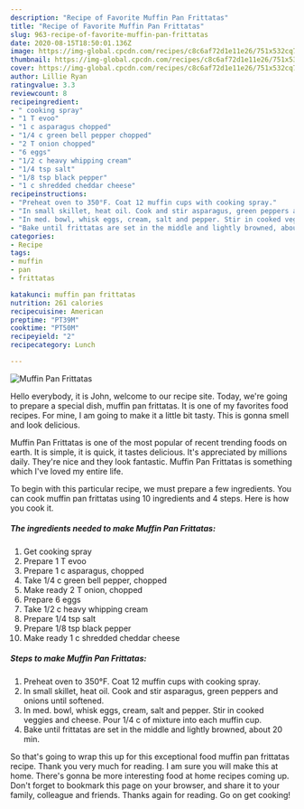 ```yaml
---
description: "Recipe of Favorite Muffin Pan Frittatas"
title: "Recipe of Favorite Muffin Pan Frittatas"
slug: 963-recipe-of-favorite-muffin-pan-frittatas
date: 2020-08-15T18:50:01.136Z
image: https://img-global.cpcdn.com/recipes/c8c6af72d1e11e26/751x532cq70/muffin-pan-frittatas-recipe-main-photo.jpg
thumbnail: https://img-global.cpcdn.com/recipes/c8c6af72d1e11e26/751x532cq70/muffin-pan-frittatas-recipe-main-photo.jpg
cover: https://img-global.cpcdn.com/recipes/c8c6af72d1e11e26/751x532cq70/muffin-pan-frittatas-recipe-main-photo.jpg
author: Lillie Ryan
ratingvalue: 3.3
reviewcount: 8
recipeingredient:
- " cooking spray"
- "1 T evoo"
- "1 c asparagus chopped"
- "1/4 c green bell pepper chopped"
- "2 T onion chopped"
- "6 eggs"
- "1/2 c heavy whipping cream"
- "1/4 tsp salt"
- "1/8 tsp black pepper"
- "1 c shredded cheddar cheese"
recipeinstructions:
- "Preheat oven to 350°F. Coat 12 muffin cups with cooking spray."
- "In small skillet, heat oil. Cook and stir asparagus, green peppers and onions until softened."
- "In med. bowl, whisk eggs, cream, salt and pepper. Stir in cooked veggies and cheese. Pour 1/4 c of mixture into each muffin cup."
- "Bake until frittatas are set in the middle and lightly browned, about 20 min."
categories:
- Recipe
tags:
- muffin
- pan
- frittatas

katakunci: muffin pan frittatas 
nutrition: 261 calories
recipecuisine: American
preptime: "PT39M"
cooktime: "PT50M"
recipeyield: "2"
recipecategory: Lunch

---
```



![Muffin Pan Frittatas](https://img-global.cpcdn.com/recipes/c8c6af72d1e11e26/751x532cq70/muffin-pan-frittatas-recipe-main-photo.jpg)

Hello everybody, it is John, welcome to our recipe site. Today, we're going to prepare a special dish, muffin pan frittatas. It is one of my favorites food recipes. For mine, I am going to make it a little bit tasty. This is gonna smell and look delicious.



Muffin Pan Frittatas is one of the most popular of recent trending foods on earth. It is simple, it is quick, it tastes delicious. It's appreciated by millions daily. They're nice and they look fantastic. Muffin Pan Frittatas is something which I've loved my entire life.


To begin with this particular recipe, we must prepare a few ingredients. You can cook muffin pan frittatas using 10 ingredients and 4 steps. Here is how you cook it.

<!--inarticleads1-->

##### The ingredients needed to make Muffin Pan Frittatas:

1. Get  cooking spray
1. Prepare 1 T evoo
1. Prepare 1 c asparagus, chopped
1. Take 1/4 c green bell pepper, chopped
1. Make ready 2 T onion, chopped
1. Prepare 6 eggs
1. Take 1/2 c heavy whipping cream
1. Prepare 1/4 tsp salt
1. Prepare 1/8 tsp black pepper
1. Make ready 1 c shredded cheddar cheese




<!--inarticleads2-->

##### Steps to make Muffin Pan Frittatas:

1. Preheat oven to 350°F. Coat 12 muffin cups with cooking spray.
1. In small skillet, heat oil. Cook and stir asparagus, green peppers and onions until softened.
1. In med. bowl, whisk eggs, cream, salt and pepper. Stir in cooked veggies and cheese. Pour 1/4 c of mixture into each muffin cup.
1. Bake until frittatas are set in the middle and lightly browned, about 20 min.




So that's going to wrap this up for this exceptional food muffin pan frittatas recipe. Thank you very much for reading. I am sure you will make this at home. There's gonna be more interesting food at home recipes coming up. Don't forget to bookmark this page on your browser, and share it to your family, colleague and friends. Thanks again for reading. Go on get cooking!
